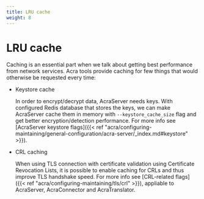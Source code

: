 ```yaml
---
title: LRU cache
weight: 8
---
```


# LRU cache

Caching is an essential part when we talk about getting best performance from network services.
Acra tools provide caching for few things that would otherwise be requested every time:

* Keystore cache

  In order to encrypt/decrypt data, AcraServer needs keys.
  With configured Redis database that stores the keys, we can make AcraServer cache them in memory
  with `--keystore_cache_size` flag and get better encryption/detection performance.
  For more info see [AcraServer keystore flags]({{< ref "acra/configuring-maintaining/general-configuration/acra-server/_index.md#keystore" >}}).

* CRL caching

  When using TLS connection with certificate validation using Certificate Revocation Lists,
  it is possible to enable caching for CRLs and thus improve TLS handshake speed.
  For more info see [CRL-related flags]({{< ref "acra/configuring-maintaining/tls/crl" >}}),
  appliable to AcraServer, AcraConnector and AcraTranslator.
